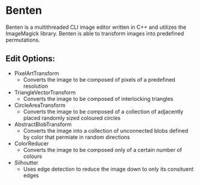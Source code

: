# Benten

Benten is a multithreaded CLI image editor written in C++ and utilizes the ImageMagick library. 
Benten is able to transform images into predefined permutations.

## Edit Options:

- PixelArtTransform
	- Converts the image to be composed of pixels of a predefined resolution
- TriangleVectorTransform
	- Converts the image to be composed of interlocking triangles
- CircleAreaTransform
	- Converts the image to be composed of a collection of adjacently placed randomly sized coloured circles
- AbstractBlobTransform
	- Converts the image into a collection of unconnected blobs defined by color that permiate in random directions
- ColorReducer
	- Converts the image to be composed only of a certain number of colours
- Silhoutter
	- Uses edge detection to reduce the image down to only its consituent edges

